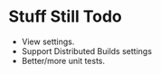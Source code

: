 Stuff Still Todo
================

- View settings.
- Support Distributed Builds settings
- Better/more unit tests.